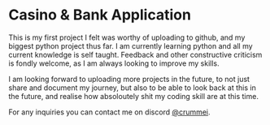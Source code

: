 # Casino & Bank Application
This is my first project I felt was worthy of uploading to github, and my biggest python project thus far.
I am currently learning python and all my current knowledge is self taught. Feedback and other constructive criticism is fondly welcome, as I am always looking to improve my skills.

I am looking forward to uploading more projects in the future, to not just share and document my journey, but also to be able to look back at this in the future, and realise how absoloutely shit my coding skill are at this time.

For any inquiries you can contact me on discord [@crummei](discord://-/users/178939117420281866).
